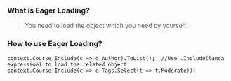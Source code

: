 ### What is Eager Loading?
>You need to load the object which you need by yourself.

### How to use Eager Loading?
``` 
context.Course.Include(c => c.Author).ToList();  //Use .Include(lamda expression) to load the related object
context.Course.Include(c => c.Tags.Select(t => t.Moderate));
```
